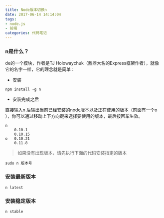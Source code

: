 ```yaml
---
title: Node版本切换n
date: 2017-06-14 14:14:04
tags:
- node.js
- 前端
categories: 代码笔记
---
```

### n是什么？
de的一个模块，作者是TJ Holowaychuk（鼎鼎大名的Express框架作者），就像它的名字一样，它的理念就是简单：

- 安装

```
npm install -g n
```

- 安装完成之后

直接输入n
后输出当前已经安装的node版本以及正在使用的版本（前面有一个o
），你可以通过移动上下方向键来选择要使用的版本，最后按回车生效。

```
n
    0.10.1
    0.10.15
o   0.10.21
    0.11.8
```

> 如果没有出现版本，请先执行下面的代码安装指定的版本

```
sudo n 版本号
```


### 安装最新版本

```
n latest
```

### 安装稳定版本
```
n stable
```
<!-- more -->

